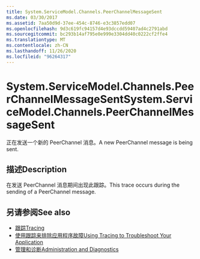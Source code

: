 ```yaml
---
title: System.ServiceModel.Channels.PeerChannelMessageSent
ms.date: 03/30/2017
ms.assetid: 7aa50d9d-37ee-454c-8746-e3c3857edd07
ms.openlocfilehash: 9d3c619fc94157d4e93dccdd59407ad4c2791abd
ms.sourcegitcommit: bc293b14af795e0e999e3304dd40c0222cf2ffe4
ms.translationtype: MT
ms.contentlocale: zh-CN
ms.lasthandoff: 11/26/2020
ms.locfileid: "96264317"
---
```

# <a name="systemservicemodelchannelspeerchannelmessagesent"></a><span data-ttu-id="6a2d8-102">System.ServiceModel.Channels.PeerChannelMessageSent</span><span class="sxs-lookup"><span data-stu-id="6a2d8-102">System.ServiceModel.Channels.PeerChannelMessageSent</span></span>

<span data-ttu-id="6a2d8-103">正在发送一个新的 PeerChannel 消息。</span><span class="sxs-lookup"><span data-stu-id="6a2d8-103">A new PeerChannel message is being sent.</span></span>  
  
## <a name="description"></a><span data-ttu-id="6a2d8-104">描述</span><span class="sxs-lookup"><span data-stu-id="6a2d8-104">Description</span></span>  

 <span data-ttu-id="6a2d8-105">在发送 PeerChannel 消息期间出现此跟踪。</span><span class="sxs-lookup"><span data-stu-id="6a2d8-105">This trace occurs during the sending of a PeerChannel message.</span></span>  
  
## <a name="see-also"></a><span data-ttu-id="6a2d8-106">另请参阅</span><span class="sxs-lookup"><span data-stu-id="6a2d8-106">See also</span></span>

- [<span data-ttu-id="6a2d8-107">跟踪</span><span class="sxs-lookup"><span data-stu-id="6a2d8-107">Tracing</span></span>](index.md)
- [<span data-ttu-id="6a2d8-108">使用跟踪来排除应用程序故障</span><span class="sxs-lookup"><span data-stu-id="6a2d8-108">Using Tracing to Troubleshoot Your Application</span></span>](using-tracing-to-troubleshoot-your-application.md)
- [<span data-ttu-id="6a2d8-109">管理和诊断</span><span class="sxs-lookup"><span data-stu-id="6a2d8-109">Administration and Diagnostics</span></span>](../index.md)
